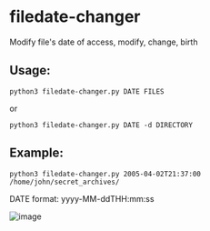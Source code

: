 # filedate-changer
Modify file's date of access, modify, change, birth

## Usage:

`python3 filedate-changer.py DATE FILES`

or

`python3 filedate-changer.py DATE -d DIRECTORY`

## Example:
`python3 filedate-changer.py 2005-04-02T21:37:00 /home/john/secret_archives/`

DATE format: yyyy-MM-ddTHH:mm:ss

![image](https://user-images.githubusercontent.com/47438768/142288905-fd23b413-a806-4d07-8b43-5cb33b99f171.png)
